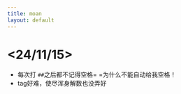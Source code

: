 ```yaml
---
title: moan
layout: default
---
```


# <24/11/15>
- 每次打 `##`之后都不记得空格= =为什么不能自动给我空格！
- tag好难，使尽浑身解数也没弄好